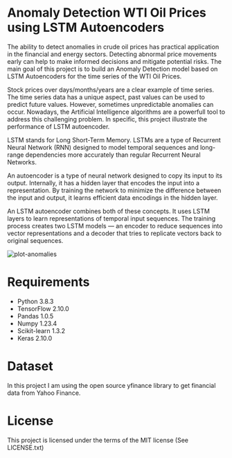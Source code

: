 #  Anomaly Detection WTI Oil Prices using LSTM Autoencoders

The ability to detect anomalies in crude oil prices has practical application in the financial and energy sectors. Detecting abnormal price movements early can help to make informed decisions and mitigate potential risks. The main goal of this project is to build an Anomaly Detection model based on LSTM Autoencoders for the time series of the WTI Oil Prices. 

Stock prices over days/months/years are a clear example of time series. The time series data has a unique aspect, past values can be used to predict future values. However, sometimes unpredictable anomalies can occur. Nowadays, the Artificial Intelligence algorithms are a powerfull tool to address this challenging problem. In specific, this project illustrate the performance of LSTM autoencoder.


LSTM stands for Long Short-Term Memory. LSTMs are a type of Recurrent Neural Network (RNN) designed to model temporal sequences and long-range dependencies more accurately than regular Recurrent Neural Networks.


An autoencoder is a type of neural network designed to copy its input to its output. Internally, it has a hidden layer that encodes the input into a representation. By training the network to minimize the difference between the input and output, it learns efficient data encodings in the hidden layer.


An LSTM autoencoder combines both of these concepts. It uses LSTM layers to learn representations of temporal input sequences. The training process creates two LSTM models — an encoder to reduce sequences into vector representations and a decoder that tries to replicate vectors back to original sequences.





![plot-anomalies](https://github.com/DrAdrianDC/Portfolio-for-Data-Science/assets/157868503/c72eb895-ace4-41df-9775-418d209e8fe2)





# Requirements

* Python 3.8.3
* TensorFlow 2.10.0
* Pandas 1.0.5
* Numpy 1.23.4
* Scikit-learn 1.3.2
* Keras 2.10.0


# Dataset

In this project I am using the open source yfinance library to get financial data from Yahoo Finance.



# License

This project is licensed under the terms of the MIT license (See LICENSE.txt)
